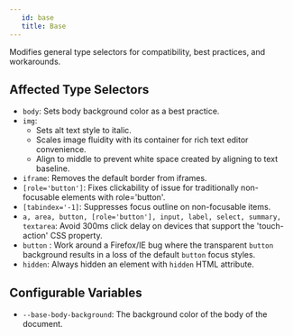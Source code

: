 ```yaml
---
   id: base
   title: Base
---
```


Modifies general type selectors for compatibility, best practices, and workarounds.

## Affected Type Selectors

 * `body`: Sets body background color as a best practice.
 * `img`:
    * Sets alt text style to italic.
    * Scales image fluidity with its container for rich text editor convenience.
    * Align to middle to prevent white space created by aligning to text baseline.
 * `iframe`: Removes the default border from iframes.
 * `[role='button']`: Fixes clickability of issue for traditionally non-focusable elements with role='button'.
 * `[tabindex='-1]`: Suppresses focus outline on non-focusable items.
 * `a, area, button, [role='button'], input, label, select, summary, textarea`: Avoid 300ms click delay on devices that support the 'touch-action' CSS property.
 * `button` : Work around a Firefox/IE bug where the transparent `button` background results in a loss of the default `button` focus styles.
 * `hidden`: Always hidden an element with `hidden` HTML attribute.
 
 ## Configurable Variables
 
 * `--base-body-background`: The background color of the body of the document.
